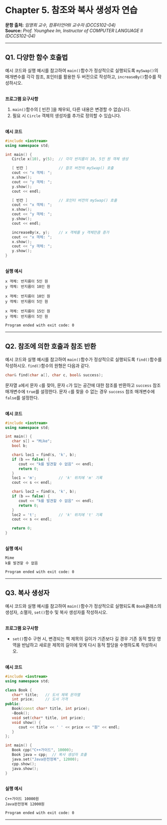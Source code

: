 # Chapter 5. 참조와 복사 생성자 연습

**문항 출처:** *임영희 교수, 컴퓨터언어Ⅱ 교수자 (DCCS102-04)* <br>
**Source:** *Prof. Younghee&nbsp;Im, Instructor of COMPUTER LANGUAGE Ⅱ (DCCS102-04)*

---

## Q1. 다양한 함수 호출법

예시 코드와 실행 예시를 참고하여 `main()`함수가 정상적으로 실행되도록 `mySwap()`의 매개변수를 각각 참조, 포인터를 활용한 두 버전으로 작성하고, `increaseBy()`함수를 작성하시오.


<br>**프로그램 요구사항**

1. `main()`함수의 [ 빈칸 ]을 채우되, 다른 내용은 변경할 수 없습니다.
2. 필요 시 `Circle` 객체의 생성자를 추가로 정의할 수 있습니다.


<br>**예시 코드**

```cpp
#include <iostream>
using namespace std;

int main() {
   Circle x(10), y(5);  // 각각 반지름이 10, 5인 원 객체 생성

   [ 빈칸 ]              // 참조 버전의 mySwap() 호출
   cout << "x 객체: ";
   x.show();
   cout << "y 객체: ";
   y.show();
   cout << endl;

   [ 빈칸 ]              // 포인터 버전의 mySwap() 호출
   cout << "x 객체: ";
   x.show();
   cout << "y 객체: ";
   y.show();
   cout << endl;

   increaseBy(x, y);    // x 객체를 y 객체만큼 증가
   cout << "x 객체: ";
   x.show();
   cout << "y 객체: ";
   y.show();
}
```


<br>**실행 예시**

```text
x 객체: 반지름이 5인 원
y 객체: 반지름이 10인 원

x 객체: 반지름이 10인 원
y 객체: 반지름이 5인 원

x 객체: 반지름이 15인 원
y 객체: 반지름이 5인 원

Program ended with exit code: 0
```



---

## Q2. 참조에 의한 호출과 참조 반환

예시 코드와 실행 예시를 참고하여 `main()`함수가 정상적으로 실행되도록 `find()`함수를 작성하시오. `find()`함수의 원형은 다음과 같다.

```cpp
char& find(char a[], char c, bool& success);
```

문자열 `a`에서 문자 `c`를 찾아, 문자 `c`가 있는 공간에 대한 참조를 반환하고 `success` 참조 매개변수에 `true`를 설정한다. 문자 `c`를 찾을 수 없는 경우 `success` 참조 매개변수에 `false`를 설정한다.



<br>**예시 코드**

```cpp
#include <iostream>
using namespace std;

int main() {
   char s[] = "Mike";
   bool b;

   char& loc1 = find(s, 'k', b);
   if (b == false) {
      cout << "k를 발견할 수 없음" << endl;
      return 0;
   }
   loc1 = 'm';          // 'k' 위치에 'm' 기록
   cout << s << endl;

   char& loc2 = find(s, 'k', b);
   if (b == false) {
      cout << "k를 발견할 수 없음" << endl;
      return 0;
   }
   loc2 = 't';          // 'k' 위치에 't' 기록
   cout << s << endl;

   return 0;
}
```


<br>**실행 예시**

```text
Mime
k를 발견할 수 없음

Program ended with exit code: 0
```



---

## Q3. 복사 생성자

예시 코드와 실행 예시를 참고하여 `main()`함수가 정상적으로 실행되도록 `Book`클래스의 생성자, 소멸자, `set()`함수 및 복사 생성자를 작성하시오.


<br>**프로그램 요구사항**

- `set()`함수 구현 시, 변경되는 책 제목의 길이가 기존보다 길 경우 기존 동적 할당 영역을 반납하고 새로운 제목의 길이에 맞게 다시 동적 할당을 수행하도록 작성하시오.


<br>**예시 코드**

```cpp
#include <iostream>
using namespace std;

class Book {
   char* title;   // 도서 제목 문자열
   int price;     // 도서 가격
public:
   Book(const char* title, int price);
   ~Book();
   void set(char* title, int price);
   void show() {
      cout << title << ' ' << price << "원" << endl;
   }
};

int main() {
   Book cpp("C++가이드", 10000);
   Book java = cpp;  // 복사 생성자 호출
   java.set("Java완전정복", 12000);
   cpp.show();
   java.show();
}
```


<br>**실행 예시**

```text
C++가이드 10000원
Java완전정복 12000원

Program ended with exit code: 0
```



---
